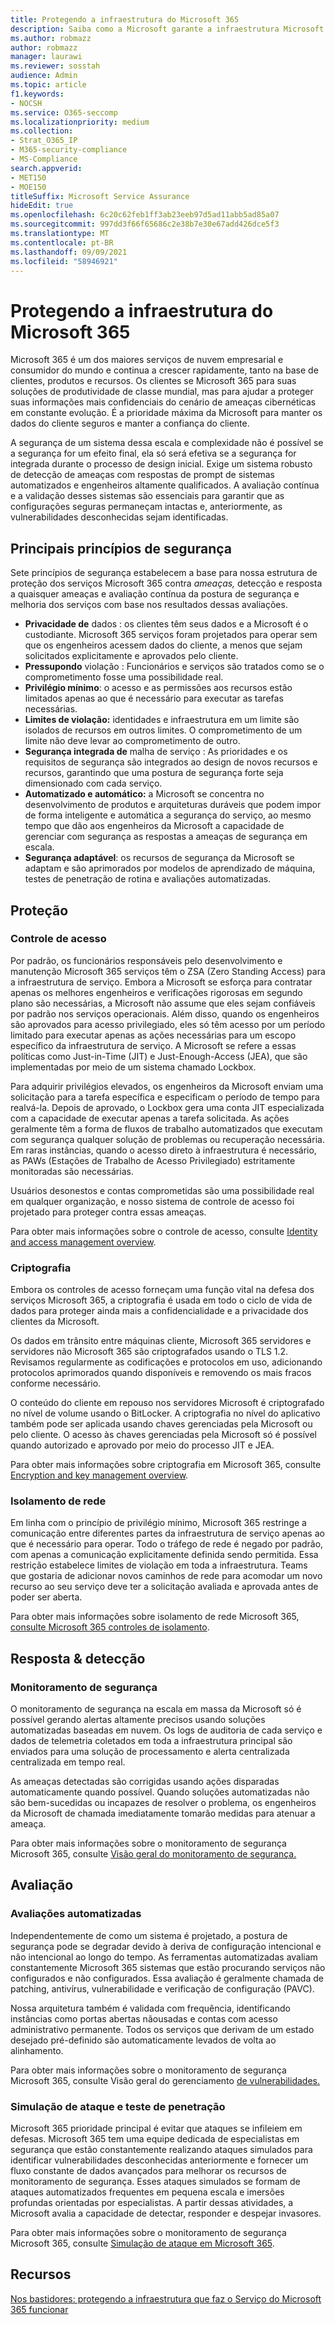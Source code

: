 ```yaml
---
title: Protegendo a infraestrutura do Microsoft 365
description: Saiba como a Microsoft garante a infraestrutura Microsoft 365 de segurança.
ms.author: robmazz
author: robmazz
manager: laurawi
ms.reviewer: sosstah
audience: Admin
ms.topic: article
f1.keywords:
- NOCSH
ms.service: O365-seccomp
ms.localizationpriority: medium
ms.collection:
- Strat_O365_IP
- M365-security-compliance
- MS-Compliance
search.appverid:
- MET150
- MOE150
titleSuffix: Microsoft Service Assurance
hideEdit: true
ms.openlocfilehash: 6c20c62feb1ff3ab23eeb97d5ad11abb5ad85a07
ms.sourcegitcommit: 997dd3f66f65686c2e38b7e30e67add426dce5f3
ms.translationtype: MT
ms.contentlocale: pt-BR
ms.lasthandoff: 09/09/2021
ms.locfileid: "58946921"
---
```

# <a name="securing-the-microsoft-365-infrastructure"></a>Protegendo a infraestrutura do Microsoft 365

Microsoft 365 é um dos maiores serviços de nuvem empresarial e consumidor do mundo e continua a crescer rapidamente, tanto na base de clientes, produtos e recursos. Os clientes se Microsoft 365 para suas soluções de produtividade de classe mundial, mas para ajudar a proteger suas informações mais confidenciais do cenário de ameaças cibernéticas em constante evolução. É a prioridade máxima da Microsoft para manter os dados do cliente seguros e manter a confiança do cliente.

A segurança de um sistema dessa escala e complexidade não é possível se a segurança for um efeito final, ela só será efetiva se a segurança for integrada durante o processo de design inicial. Exige um sistema robusto de detecção de ameaças com respostas de prompt de sistemas automatizados e engenheiros altamente qualificados. A avaliação contínua e a validação desses sistemas são essenciais para garantir que as configurações seguras permaneçam intactas e, anteriormente, as vulnerabilidades desconhecidas sejam identificadas.

## <a name="core-security-principles"></a>Principais princípios de segurança

Sete princípios de segurança estabelecem  a base para nossa estrutura de proteção dos serviços Microsoft 365  contra *ameaças,* detecção e resposta a quaisquer ameaças e avaliação contínua da postura de segurança e melhoria dos serviços com base nos resultados dessas avaliações.

- **Privacidade de** dados : os clientes têm seus dados e a Microsoft é o custodiante. Microsoft 365 serviços foram projetados para operar sem que os engenheiros acessem dados do cliente, a menos que sejam solicitados explicitamente e aprovados pelo cliente.
- **Pressupondo** violação : Funcionários e serviços são tratados como se o comprometimento fosse uma possibilidade real.
- **Privilégio mínimo**: o acesso e as permissões aos recursos estão limitados apenas ao que é necessário para executar as tarefas necessárias.
- **Limites de violação:** identidades e infraestrutura em um limite são isolados de recursos em outros limites. O comprometimento de um limite não deve levar ao comprometimento de outro.
- **Segurança integrada de** malha de serviço : As prioridades e os requisitos de segurança são integrados ao design de novos recursos e recursos, garantindo que uma postura de segurança forte seja dimensionado com cada serviço.
- **Automatizado e automático:** a Microsoft se concentra no desenvolvimento de produtos e arquiteturas duráveis que podem impor de forma inteligente e automática a segurança do serviço, ao mesmo tempo que dão aos engenheiros da Microsoft a capacidade de gerenciar com segurança as respostas a ameaças de segurança em escala.
- **Segurança adaptável**: os recursos de segurança da Microsoft se adaptam e são aprimorados por modelos de aprendizado de máquina, testes de penetração de rotina e avaliações automatizadas.

## <a name="protection"></a>Proteção

### <a name="access-control"></a>Controle de acesso

Por padrão, os funcionários responsáveis pelo desenvolvimento e manutenção Microsoft 365 serviços têm o ZSA (Zero Standing Access) para a infraestrutura de serviço. Embora a Microsoft se esforça para contratar apenas os melhores engenheiros e verificações rigorosas em segundo plano são necessárias, a Microsoft não assume que eles sejam confiáveis por padrão nos serviços operacionais. Além disso, quando os engenheiros são aprovados para acesso privilegiado, eles só têm acesso por um período limitado para executar apenas as ações necessárias para um escopo específico da infraestrutura de serviço. A Microsoft se refere a essas políticas como Just-in-Time (JIT) e Just-Enough-Access (JEA), que são implementadas por meio de um sistema chamado Lockbox.

Para adquirir privilégios elevados, os engenheiros da Microsoft enviam uma solicitação para a tarefa específica e especificam o período de tempo para realvá-la. Depois de aprovado, o Lockbox gera uma conta JIT especializada com a capacidade de executar apenas a tarefa solicitada. As ações geralmente têm a forma de fluxos de trabalho automatizados que executam com segurança qualquer solução de problemas ou recuperação necessária. Em raras instâncias, quando o acesso direto à infraestrutura é necessário, as PAWs (Estações de Trabalho de Acesso Privilegiado) estritamente monitoradas são necessárias.

Usuários desonestos e contas comprometidas são uma possibilidade real em qualquer organização, e nosso sistema de controle de acesso foi projetado para proteger contra essas ameaças.

Para obter mais informações sobre o controle de acesso, consulte [Identity and access management overview](assurance-identity-and-access-management.md).

### <a name="encryption"></a>Criptografia

Embora os controles de acesso forneçam uma função vital na defesa dos serviços Microsoft 365, a criptografia é usada em todo o ciclo de vida de dados para proteger ainda mais a confidencialidade e a privacidade dos clientes da Microsoft.

Os dados em trânsito entre máquinas cliente, Microsoft 365 servidores e servidores não Microsoft 365 são criptografados usando o TLS 1.2. Revisamos regularmente as codificações e protocolos em uso, adicionando protocolos aprimorados quando disponíveis e removendo os mais fracos conforme necessário.

O conteúdo do cliente em repouso nos servidores Microsoft é criptografado no nível de volume usando o BitLocker. A criptografia no nível do aplicativo também pode ser aplicada usando chaves gerenciadas pela Microsoft ou pelo cliente. O acesso às chaves gerenciadas pela Microsoft só é possível quando autorizado e aprovado por meio do processo JIT e JEA.

Para obter mais informações sobre criptografia em Microsoft 365, consulte [Encryption and key management overview](assurance-encryption.md).

### <a name="network-isolation"></a>Isolamento de rede

Em linha com o princípio de privilégio mínimo, Microsoft 365 restringe a comunicação entre diferentes partes da infraestrutura de serviço apenas ao que é necessário para operar. Todo o tráfego de rede é negado por padrão, com apenas a comunicação explicitamente definida sendo permitida. Essa restrição estabelece limites de violação em toda a infraestrutura. Teams que gostaria de adicionar novos caminhos de rede para acomodar um novo recurso ao seu serviço deve ter a solicitação avaliada e aprovada antes de poder ser aberta.

Para obter mais informações sobre isolamento de rede Microsoft 365, [consulte Microsoft 365 controles de isolamento](/microsoft-365/enterprise/microsoft-365-isolation-controls).

## <a name="detection--response"></a>Resposta & detecção

### <a name="security-monitoring"></a>Monitoramento de segurança

O monitoramento de segurança na escala em massa da Microsoft só é possível gerando alertas altamente precisos usando soluções automatizadas baseadas em nuvem. Os logs de auditoria de cada serviço e dados de telemetria coletados em toda a infraestrutura principal são enviados para uma solução de processamento e alerta centralizada centralizada em tempo real.

As ameaças detectadas são corrigidas usando ações disparadas automaticamente quando possível. Quando soluções automatizadas não são bem-sucedidas ou incapazes de resolver o problema, os engenheiros da Microsoft de chamada imediatamente tomarão medidas para atenuar a ameaça.

Para obter mais informações sobre o monitoramento de segurança Microsoft 365, consulte [Visão geral do monitoramento de segurança.](assurance-security-monitoring.md)

## <a name="assessment"></a>Avaliação

### <a name="automated-assessments"></a>Avaliações automatizadas

Independentemente de como um sistema é projetado, a postura de segurança pode se degradar devido à deriva de configuração intencional e não intencional ao longo do tempo. As ferramentas automatizadas avaliam constantemente Microsoft 365 sistemas que estão procurando serviços não configurados e não configurados. Essa avaliação é geralmente chamada de patching, antivírus, vulnerabilidade e verificação de configuração (PAVC).

Nossa arquitetura também é validada com frequência, identificando instâncias como portas abertas nãousadas e contas com acesso administrativo permanente. Todos os serviços que derivam de um estado desejado pré-definido são automaticamente levados de volta ao alinhamento.

Para obter mais informações sobre o monitoramento de segurança Microsoft 365, consulte Visão geral do gerenciamento [de vulnerabilidades.](assurance-vulnerability-management.md)

### <a name="attack-simulation-and-penetration-testing"></a>Simulação de ataque e teste de penetração

Microsoft 365 prioridade principal é evitar que ataques se infileiem em defesas. Microsoft 365 tem uma equipe dedicada de especialistas em segurança que estão constantemente realizando ataques simulados para identificar vulnerabilidades desconhecidas anteriormente e fornecer um fluxo constante de dados avançados para melhorar os recursos de monitoramento de segurança. Esses ataques simulados se formam de ataques automatizados frequentes em pequena escala e imersões profundas orientadas por especialistas. A partir dessas atividades, a Microsoft avalia a capacidade de detectar, responder e despejar invasores.

Para obter mais informações sobre o monitoramento de segurança Microsoft 365, consulte [Simulação de ataque em Microsoft 365](assurance-monitoring-and-testing.md).

## <a name="resources"></a>Recursos

[Nos bastidores: protegendo a infraestrutura que faz o Serviço do Microsoft 365 funcionar](https://download.microsoft.com/download/c/4/5/c45b197e-f0d9-4f40-bd5f-ed8fc7d0cd8c/M365DCSecurityIntro_Whitepaper.pdf)
